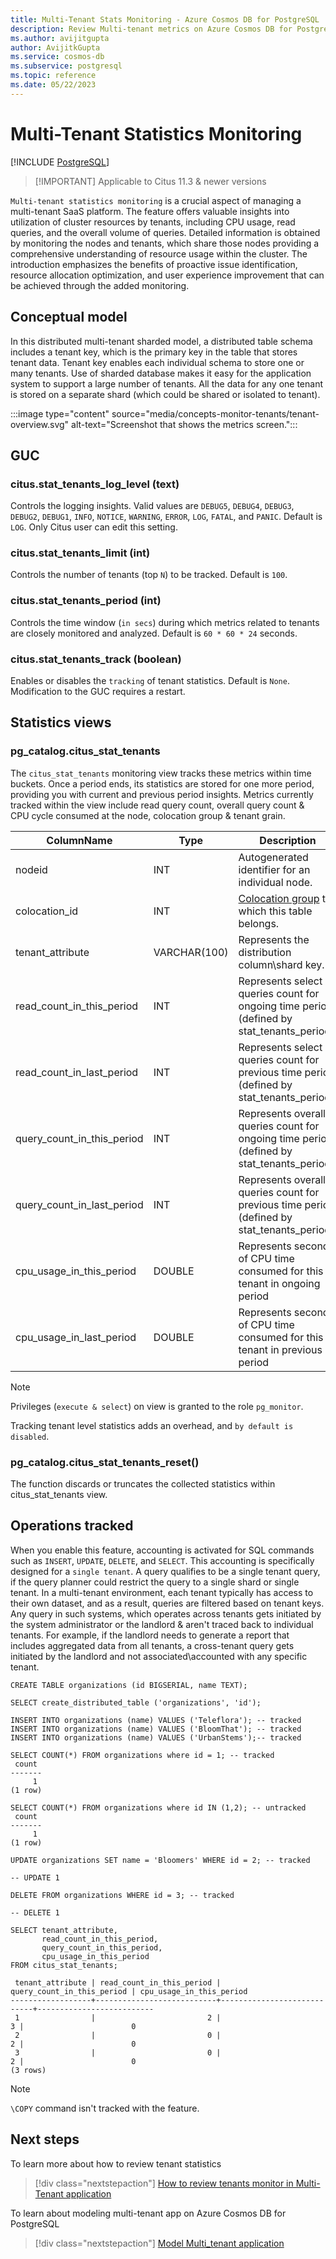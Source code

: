 ```yaml
---
title: Multi-Tenant Stats Monitoring - Azure Cosmos DB for PostgreSQL
description: Review Multi-tenant metrics on Azure Cosmos DB for PostgreSQL
ms.author: avijitgupta
author: AvijitkGupta
ms.service: cosmos-db
ms.subservice: postgresql
ms.topic: reference
ms.date: 05/22/2023
---
```


# Multi-Tenant Statistics Monitoring

[!INCLUDE [PostgreSQL](../includes/appliesto-postgresql.md)]

> [!IMPORTANT] Applicable to Citus 11.3 & newer versions

`Multi-tenant statistics monitoring` is a crucial aspect of managing a multi-tenant SaaS platform. The feature offers valuable insights into utilization of cluster resources by tenants, including CPU usage, read queries, and the overall volume of queries. Detailed information is obtained by monitoring the nodes and tenants, which share those nodes providing a comprehensive understanding of resource usage within the cluster. The introduction emphasizes the benefits of proactive issue identification, resource allocation optimization, and user experience improvement that can be achieved through the added monitoring.

## Conceptual model

In this distributed multi-tenant sharded model, a distributed table schema includes a tenant key, which is the primary key in the table that stores tenant data. Tenant key enables each individual schema to store one or many tenants. Use of sharded database makes it easy for the application system to support a large number of tenants. All the data for any one tenant is stored on a separate shard (which could be shared or isolated to tenant).

:::image type="content" source="media/concepts-monitor-tenants/tenant-overview.svg" alt-text="Screenshot that shows the metrics screen.":::

## GUC 

### citus.stat_tenants_log_level (text)
Controls the logging insights. Valid values are `DEBUG5`, `DEBUG4`, `DEBUG3`, `DEBUG2`, `DEBUG1`, `INFO`, `NOTICE`, `WARNING`, `ERROR`, `LOG`, `FATAL`, and `PANIC`. Default is `LOG`. Only Citus user can edit this setting.

### citus.stat_tenants_limit (int)
Controls the number of tenants (top ``N``) to be tracked. Default is `100`.

### citus.stat_tenants_period (int)
Controls the time window (`in secs`) during which metrics related to tenants are closely monitored and analyzed. Default is `60 * 60 * 24` seconds.

### citus.stat_tenants_track (boolean)
Enables or disables the `tracking` of tenant statistics. Default is `None`. Modification to the GUC requires a restart.

## Statistics views 

### pg_catalog.citus_stat_tenants

The `citus_stat_tenants` monitoring view tracks these metrics within time buckets. Once a period ends, its statistics are stored for one more period, providing you with current and previous period insights. Metrics currently tracked within the view include read query count, overall query count & CPU cycle consumed at the node, colocation group & tenant grain.

|       ColumnName            |    Type       |                    Description                                                              |
|-----------------------------|---------------|---------------------------------------------------------------------------------------------|
| nodeid                      | INT           | Autogenerated identifier for an individual node.                                           |
| colocation_id               | INT           | [Colocation group](https://learn.microsoft.com/en-us/azure/cosmos-db/postgresql/concepts-colocation#data-colocation-for-hash-distributed-tables) to which this table belongs.                                               |
| tenant_attribute            | VARCHAR(100)  | Represents the distribution column\shard key.                                               |
| read_count_in_this_period   | INT           | Represents select queries count for ongoing time period (defined by stat_tenants_period).   |
| read_count_in_last_period   | INT           | Represents select queries count for previous time period (defined by stat_tenants_period).  |
| query_count_in_this_period  | INT           | Represents overall queries count for ongoing time period (defined by stat_tenants_period).  |
| query_count_in_last_period  | INT           | Represents overall queries count for previous time period (defined by stat_tenants_period). |
| cpu_usage_in_this_period    | DOUBLE        | Represents seconds of CPU time consumed for this tenant in ongoing period                      |
| cpu_usage_in_last_period    | DOUBLE        | Represents seconds of CPU time consumed for this tenant in previous period                     |

> [!Note]
> Privileges (`execute & select`) on view is granted to the role `pg_monitor`.
>
> Tracking tenant level statistics adds an overhead, and `by default is disabled`.

### pg_catalog.citus_stat_tenants_reset()
The function discards or truncates the collected statistics within citus_stat_tenants view.

## Operations tracked
When you enable this feature, accounting is activated for SQL commands such as `INSERT`, `UPDATE`, `DELETE`, and `SELECT`. This accounting is specifically designed for a `single tenant`. A query qualifies to be a single tenant query, if the query planner could restrict the query to a single shard or single tenant. 
In a multi-tenant environment, each tenant typically has access to their own dataset, and as a result, queries are filtered based on tenant keys. Any query in such systems, which operates across tenants gets initiated by the system administrator or the landlord & aren't traced back to individual tenants. For example, if the landlord needs to generate a report that includes aggregated data from all tenants, a cross-tenant query gets initiated by the landlord and not associated\accounted with any specific tenant.

```postgresql
CREATE TABLE organizations (id BIGSERIAL, name TEXT);

SELECT create_distributed_table ('organizations', 'id');

INSERT INTO organizations (name) VALUES ('Teleflora'); -- tracked
INSERT INTO organizations (name) VALUES ('BloomThat'); -- tracked
INSERT INTO organizations (name) VALUES ('UrbanStems');-- tracked

SELECT COUNT(*) FROM organizations where id = 1; -- tracked
 count 
-------
     1
(1 row)

SELECT COUNT(*) FROM organizations where id IN (1,2); -- untracked
 count 
-------
     1
(1 row)

UPDATE organizations SET name = 'Bloomers' WHERE id = 2; -- tracked

-- UPDATE 1

DELETE FROM organizations WHERE id = 3; -- tracked

-- DELETE 1
```

```postgresql
SELECT tenant_attribute,
       read_count_in_this_period,
       query_count_in_this_period,
       cpu_usage_in_this_period
FROM citus_stat_tenants;

 tenant_attribute | read_count_in_this_period | query_count_in_this_period | cpu_usage_in_this_period 
------------------+---------------------------+----------------------------+--------------------------
 1                |                         2 |                          3 |                        0
 2                |                         0 |                          2 |                        0
 3                |                         0 |                          2 |                        0
(3 rows)
```

> [!Note]
> `\COPY` command isn't tracked with the feature. 

## Next steps
To learn more about how to review tenant statistics
> [!div class="nextstepaction"]
> [How to review tenants monitor in Multi-Tenant application](howto-monitor-tenant-stats.md)

To learn about modeling multi-tenant app on Azure Cosmos DB for PostgreSQL 
>[!div class="nextstepaction"]
> [Model Multi_tenant application](quickstart-build-scalable-apps-model-multi-tenant.md)
